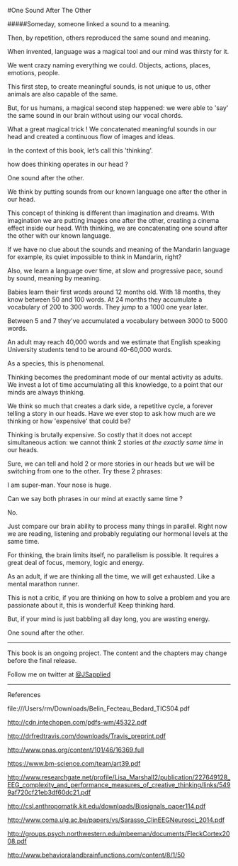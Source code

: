 #One Sound After The Other

#####Someday, someone linked a sound to a meaning. 

Then, by repetition, others reproduced the same sound and meaning.

When invented, language was a magical tool and our mind was thirsty for it. 

We went crazy naming everything we could. Objects, actions, places, emotions, people. 

This first step, to create meaningful sounds, is not unique to us, other animals are also capable of the same. 

But, for us humans, a magical second step happened: we were able to 'say' the same sound in our brain without using our vocal chords.

What a great magical trick ! We concatenated meaningful sounds in our head and created a continuous flow of images and ideas.

In the context of this book, let’s call this 'thinking'. 

how does thinking operates in our head ?  

One sound after the other.  

We think by putting sounds from our known language one after the other in our head. 

This concept of thinking is different than imagination and dreams. With imagination we are putting images one after the other, creating a cinema effect inside our head. With thinking, we are concatenating one sound after the other with our known language.

If we have no clue about the sounds and meaning of the Mandarin language for example, its quiet impossible to think in Mandarin, right? 

Also, we learn a language over time, at slow and progressive pace, sound by sound, meaning by meaning.  

Babies learn their first words around 12 months old. With 18 months, they know between 50 and 100 words. At 24 months they accumulate a vocabulary of 200 to 300 words. They jump to a 1000 one year later. 

Between 5 and 7 they've accumulated a vocabulary between 3000 to 5000 words. 

An adult may reach 40,000 words and we estimate that English speaking University students tend to be around 40-60,000 words. 

As a species, this is phenomenal. 

Thinking becomes the predominant mode of our mental activity as adults. We invest a lot of time accumulating all this knowledge, to a point that our minds are always thinking. 

We think so much that creates a dark side, a repetitive cycle, a forever telling a story in our heads. Have we ever stop to ask how much are we thinking or how 'expensive' that could be?

Thinking is brutally expensive. So costly that it does not accept simultaneous action: we cannot think 2 stories *at the exactly same time* in our heads.

Sure, we can tell and hold 2 or more stories in our heads but we will be switching from one to the other. Try these 2 phrases:

I am super-man.
Your nose is huge.

Can we say both phrases in our mind at exactly same time ?

No.

Just compare our brain ability to process many things in parallel. Right now we are reading, listening and probably regulating our hormonal levels at the same time. 

For thinking, the brain limits itself, no parallelism is possible. It requires a great deal of focus, memory, logic and energy. 

As an adult, if we are thinking all the time, we will get exhausted. Like a mental marathon runner. 

This is not a critic, if you are thinking on how to solve a problem and you are passionate about it, this is wonderful! Keep thinking hard. 

But, if your mind is just babbling all day long, you are wasting energy. 

One sound after the other. 

***

This book is an ongoing project. The content and the chapters may change before the final release.

Follow me on twitter at [@JSapplied](https://twitter.com/JSapplied) 

***

References

file:///Users/rm/Downloads/Belin_Fecteau_Bedard_TICS04.pdf

http://cdn.intechopen.com/pdfs-wm/45322.pdf

http://drfredtravis.com/downloads/Travis_preprint.pdf

http://www.pnas.org/content/101/46/16369.full

https://www.bm-science.com/team/art39.pdf

http://www.researchgate.net/profile/Lisa_Marshall2/publication/227649128_EEG_complexity_and_performance_measures_of_creative_thinking/links/5499af720cf21eb3df60dc21.pdf

http://csl.anthropomatik.kit.edu/downloads/Biosignals_paper114.pdf

http://www.coma.ulg.ac.be/papers/vs/Sarasso_ClinEEGNeurosci_2014.pdf

http://groups.psych.northwestern.edu/mbeeman/documents/FleckCortex2008.pdf

http://www.behavioralandbrainfunctions.com/content/8/1/50